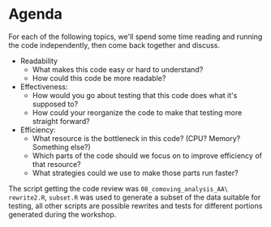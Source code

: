 # Agenda

For each of the following topics, we'll spend some time reading and running the code independently, then come back together and discuss.

- Readability
  - What makes this code easy or hard to understand?
  - How could this code be more readable?
- Effectiveness:
   - How would you go about testing that this code does what it's supposed to?
   - How could your reorganize the code to make that testing more straight forward?
- Efficiency:
   - What resource is the bottleneck in this code? (CPU? Memory? Something else?)
   - Which parts of the code should we focus on to improve efficiency of that resource?
   - What strategies could we use to make those parts run faster?
   
The script getting the code review was `08_comoving_analysis_AA\ rewrite2.R`, `subset.R` was used to generate a subset of the data suitable for testing, all other scripts are possible rewrites and tests for different portions generated during the workshop.